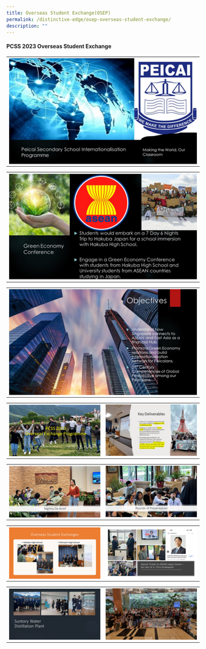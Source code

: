 ```yaml
---
title: Overseas Student Exchange(OSEP)
permalink: /distinctive-edge/osep-overseas-student-exchange/
description: ""
---
```

<p><strong></strong></p><h4><strong>PCSS 2023 Overseas Student Exchange</strong></h4><p></p>
<table>
<tbody>
<tr>
<th><img src="/images/01 osep.JPG" style="width: 100%;"><br>	
</th>
</tr></tbody>
</table>

<table>
<tbody>
<tr>
<th><img src="/images/02 osep.JPG" style="width: 100%;"><br>	
</th>
</tr></tbody>
</table>

<table>
<tbody>
<tr>
<th><img src="/images/03 osep.JPG" style="width: 100%;"><br>	
</th>
</tr></tbody>
</table>

<table>
<tbody>
<tr>
<th><img src="/images/pcss 2023 overseas student exchange and local work attachment programme 2023 01.JPG" style="width: 100%;"><br>	
</th><td><img src="/images/pcss 2023 overseas student exchange and local work attachment programme 2023 02.JPG" style="width: 100%;"><br>
</td></tr>
</tbody>
</table>

<table>
<tbody>
<tr>
<th><img src="/images/pcss 2023 overseas student exchange and local work attachment programme 2023 03.JPG" style="width: 100%;"><br>	
</th><td><img src="/images/pcss 2023 overseas student exchange and local work attachment programme 2023 04.JPG" style="width: 100%;"><br>
</td></tr>
</tbody>
</table>

<table>
<tbody>
<tr>
<th><img src="/images/pcss 2023 overseas student exchange and local work attachment programme 2023 05.JPG" style="width: 100%;"><br>	
</th><td><img src="/images/pcss 2023 overseas student exchange and local work attachment programme 2023 06.JPG" style="width: 100%;"><br>
</td></tr>
</tbody>
</table>

<table>
<tbody>
<tr>
<th><img src="/images/pcss 2023 overseas student exchange and local work attachment programme 2023 07.JPG" style="width: 100%;"><br>	
</th><td><img src="/images/pcss 2023 overseas student exchange and local work attachment programme 2023 08.JPG" style="width: 100%;"><br>
</td></tr>
</tbody>
</table>